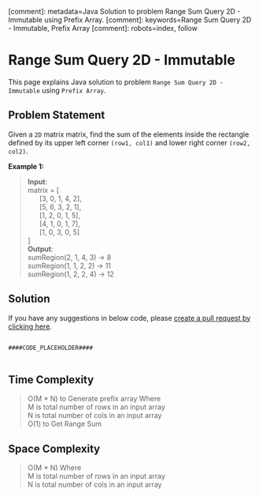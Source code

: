 [comment]: metadata=Java Solution to problem Range Sum Query 2D - Immutable using Prefix Array.
[comment]: keywords=Range Sum Query 2D - Immutable, Prefix Array
[comment]: robots=index, follow


<h1>Range Sum Query 2D - Immutable</h1>
<p>
This page explains Java solution to problem <code class="inline">Range Sum Query 2D - Immutable</code> using <code class="inline">Prefix Array</code>.
</p>


<h2 class="heading">Problem Statement</h2>
<p>
Given a <code class="inline">2D</code> matrix matrix, find the sum of the elements inside the rectangle defined by its upper left corner <code class="inline">(row1, col1)</code> and lower right corner <code class="inline">(row2, col2)</code>.
</p>

<b>Example 1:</b>
<blockquote>
<p>
<b>Input</b>: <br/>
matrix = [<br />
&nbsp;&nbsp;&nbsp;&nbsp;&nbsp;&nbsp;[3, 0, 1, 4, 2], <br />
&nbsp;&nbsp;&nbsp;&nbsp;&nbsp;&nbsp;[5, 6, 3, 2, 1], <br />
&nbsp;&nbsp;&nbsp;&nbsp;&nbsp;&nbsp;[1, 2, 0, 1, 5], <br />
&nbsp;&nbsp;&nbsp;&nbsp;&nbsp;&nbsp;[4, 1, 0, 1, 7], <br />
&nbsp;&nbsp;&nbsp;&nbsp;&nbsp;&nbsp;[1, 0, 3, 0, 5] <br />
]<br />
<b>Output</b>: <br/>
sumRegion(2, 1, 4, 3) -> 8 <br />
sumRegion(1, 1, 2, 2) -> 11 <br />
sumRegion(1, 2, 2, 4) -> 12 <br />
</p>
</blockquote>


<h2 class="heading">Solution</h2>
If you have any suggestions in below code, please <a href="####LINK_PLACEHOLDER####" target="_blank" rel="noopener noreferrer" class="absolute">create a pull request by clicking here</a>.
<pre>
<code class="language-java">
####CODE_PLACEHOLDER####
</code>
</pre>


<h2 class="heading">Time Complexity</h2>
<blockquote>
<p>
O(M * N) to Generate prefix array Where <br />
M is total number of rows in an input array <br />
N is total number of cols in an input array <br />
O(1) to Get Range Sum
</p>
</blockquote>


<h2 class="heading">Space Complexity</h2>
<blockquote>
<p>
O(M * N) Where <br />
M is total number of rows in an input array <br />
N is total number of cols in an input array <br />
</p>
</blockquote>